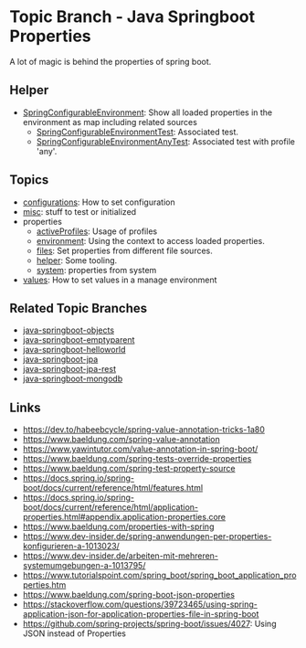 # Topic Branch - Java Springboot Properties

A lot of magic is behind the properties of spring boot.

## Helper
* [SpringConfigurableEnvironment](src/test/java/sandbox/properties/helper/SpringConfigurableEnvironment.java): Show all loaded properties in the environment as map including related sources
  * [SpringConfigurableEnvironmentTest](src/test/java/sandbox/properties/helper/SpringConfigurableEnvironmentTest.java): Associated test.
  * [SpringConfigurableEnvironmentAnyTest](src/test/java/sandbox/properties/helper/SpringConfigurableEnvironmentAnyTest.java): Associated test with profile 'any'.


## Topics
* [configurations](src/test/java/sandbox/configurations): How to set configuration
* [misc](src/test/java/sandbox/configurations): stuff to test or initialized
* properties
  * [activeProfiles](properties/activeProfiles): Usage of profiles
  * [environment](properties/environment): Using the context to access loaded properties.
  * [files](properties/files): Set properties from different file sources.
  * [helper](properties/helper): Some tooling.
  * [system](properties/system): properties from system
* [values](src/test/java/sandbox/values): How to set values in a manage environment



## Related Topic Branches
* [java-springboot-objects](../../tree/java-springboot-objects)
* [java-springboot-emptyparent](../../tree/java-springboot-emptyparent)
* [java-springboot-helloworld](../../tree/javaspring-boot-helloworld)
* [java-springboot-jpa](../../tree/java-springboot-jpa)
* [java-springboot-jpa-rest](../../tree/java-springboot-jpa-rest)
* [java-springboot-mongodb](../../tree/java-springboot-mongodb)

## Links
* https://dev.to/habeebcycle/spring-value-annotation-tricks-1a80
* https://www.baeldung.com/spring-value-annotation
* https://www.yawintutor.com/value-annotation-in-spring-boot/
* https://www.baeldung.com/spring-tests-override-properties
* https://www.baeldung.com/spring-test-property-source
* https://docs.spring.io/spring-boot/docs/current/reference/html/features.html
* https://docs.spring.io/spring-boot/docs/current/reference/html/application-properties.html#appendix.application-properties.core
* https://www.baeldung.com/properties-with-spring
* https://www.dev-insider.de/spring-anwendungen-per-properties-konfigurieren-a-1013023/
* https://www.dev-insider.de/arbeiten-mit-mehreren-systemumgebungen-a-1013795/
* https://www.tutorialspoint.com/spring_boot/spring_boot_application_properties.htm
* https://www.baeldung.com/spring-boot-json-properties
* https://stackoverflow.com/questions/39723465/using-spring-application-json-for-application-properties-file-in-spring-boot
* https://github.com/spring-projects/spring-boot/issues/4027: Using JSON instead of Properties
